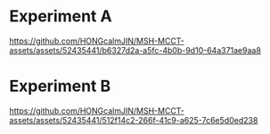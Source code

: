 # Experiment A


https://github.com/HONGcalmJIN/MSH-MCCT-assets/assets/52435441/b6327d2a-a5fc-4b0b-9d10-64a371ae9aa8


# Experiment B

https://github.com/HONGcalmJIN/MSH-MCCT-assets/assets/52435441/512f14c2-266f-41c9-a625-7c6e5d0ed238

